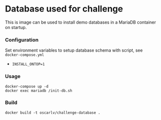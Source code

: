 Database used for challenge
==========================================================

This is image can be used to install demo databases in a MariaDB container on startup.

### Configuration

Set environment variables to setup database schema with script, see `docker-compose.yml`


- `INSTALL_ONTOP=1`

### Usage

	docker-compose up -d
	docker exec mariadb /init-db.sh


### Build

	docker build -t oscarlv/challenge-database .

